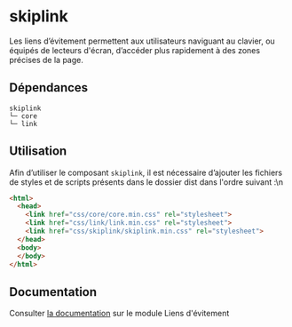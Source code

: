 # skiplink

Les liens d’évitement permettent aux utilisateurs naviguant au clavier, ou équipés de lecteurs d'écran, d’accéder plus rapidement à des zones précises de la page.

## Dépendances
```shell
skiplink
└─ core
└─ link
```

## Utilisation
Afin d’utiliser le composant `skiplink`, il est nécessaire d’ajouter les fichiers de styles et de scripts présents dans le dossier dist dans l'ordre suivant :\n
```html
<html>
  <head>
    <link href="css/core/core.min.css" rel="stylesheet">
    <link href="css/link/link.min.css" rel="stylesheet">
    <link href="css/skiplink/skiplink.min.css" rel="stylesheet">
  </head>
  <body>
  </body>
</html>
```

## Documentation

Consulter [la documentation](https://gouvfr.atlassian.net/wiki/spaces/DB/pages/260014417/Liens+d+vitement+-+Skiplinks) sur le module Liens d'évitement